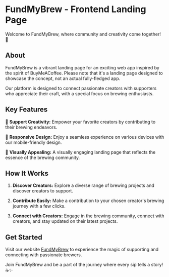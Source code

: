 # FundMyBrew - Frontend Landing Page

Welcome to FundMyBrew, where community and creativity come together! 🌟

## About

FundMyBrew is a vibrant landing page for an exciting web app inspired by the spirit of BuyMeACoffee. Please note that it's a landing page designed to showcase the concept, not an actual fully-fledged app.

Our platform is designed to connect passionate creators with supporters who appreciate their craft, with a special focus on brewing enthusiasts.

## Key Features

🚀 **Support Creativity:** Empower your favorite creators by contributing to their brewing endeavors.

📱 **Responsive Design:** Enjoy a seamless experience on various devices with our mobile-friendly design.

🎨 **Visually Appealing:** A visually engaging landing page that reflects the essence of the brewing community.

## How It Works

1. **Discover Creators:** Explore a diverse range of brewing projects and discover creators to support.

2. **Contribute Easily:** Make a contribution to your chosen creator's brewing journey with a few clicks.

3. **Connect with Creators:** Engage in the brewing community, connect with creators, and stay updated on their latest projects.

## Get Started

Visit our website [FundMyBrew]((https://fund-my-brew-landing-page.vercel.app/)) to experience the magic of supporting and connecting with passionate brewers.

Join FundMyBrew and be a part of the journey where every sip tells a story! ☕✨
